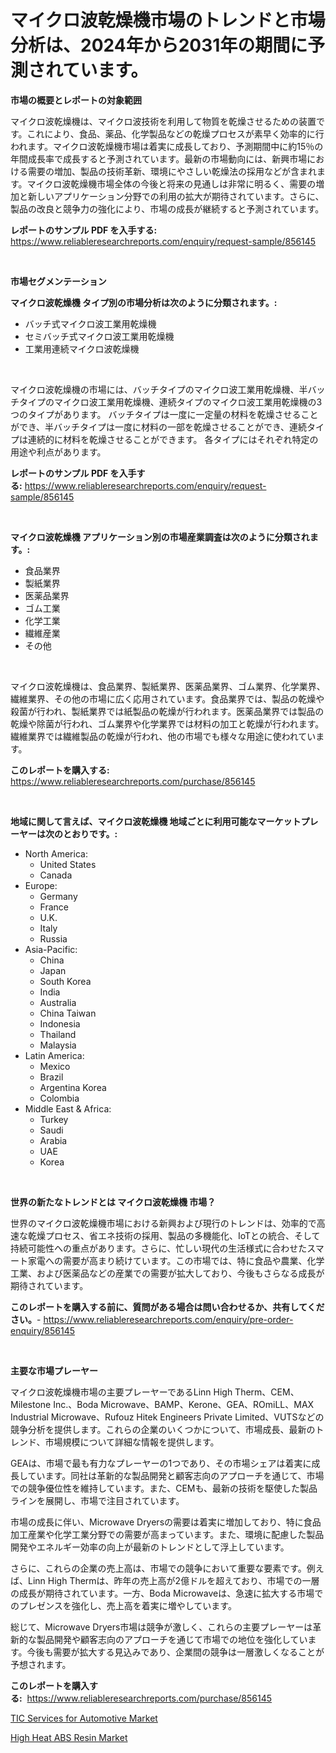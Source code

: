 <p><h1>マイクロ波乾燥機市場のトレンドと市場分析は、2024年から2031年の期間に予測されています。</h1></p><p><strong>市場の概要とレポートの対象範囲</strong></p>
<p><p>マイクロ波乾燥機は、マイクロ波技術を利用して物質を乾燥させるための装置です。これにより、食品、薬品、化学製品などの乾燥プロセスが素早く効率的に行われます。マイクロ波乾燥機市場は着実に成長しており、予測期間中に約15％の年間成長率で成長すると予測されています。最新の市場動向には、新興市場における需要の増加、製品の技術革新、環境にやさしい乾燥法の採用などが含まれます。マイクロ波乾燥機市場全体の今後と将来の見通しは非常に明るく、需要の増加と新しいアプリケーション分野での利用の拡大が期待されています。さらに、製品の改良と競争力の強化により、市場の成長が継続すると予測されています。</p></p>
<p><strong>レポートのサンプル PDF を入手する:</strong> <a href="https://www.reliableresearchreports.com/enquiry/request-sample/856145">https://www.reliableresearchreports.com/enquiry/request-sample/856145</a></p>
<p>&nbsp;</p>
<p><strong>市場セグメンテーション</strong></p>
<p><strong>マイクロ波乾燥機 タイプ別の市場分析は次のように分類されます。:</strong></p>
<p><ul><li>バッチ式マイクロ波工業用乾燥機</li><li>セミバッチ式マイクロ波工業用乾燥機</li><li>工業用連続マイクロ波乾燥機</li></ul></p>
<p>&nbsp;</p>
<p><p>マイクロ波乾燥機の市場には、バッチタイプのマイクロ波工業用乾燥機、半バッチタイプのマイクロ波工業用乾燥機、連続タイプのマイクロ波工業用乾燥機の3つのタイプがあります。 バッチタイプは一度に一定量の材料を乾燥させることができ、半バッチタイプは一度に材料の一部を乾燥させることができ、連続タイプは連続的に材料を乾燥させることができます。 各タイプにはそれぞれ特定の用途や利点があります。</p></p>
<p><strong>レポートのサンプル PDF を入手する:</strong>&nbsp;<a href="https://www.reliableresearchreports.com/enquiry/request-sample/856145">https://www.reliableresearchreports.com/enquiry/request-sample/856145</a></p>
<p>&nbsp;</p>
<p><strong> マイクロ波乾燥機 アプリケーション別の市場産業調査は次のように分類されます。:</strong></p>
<p><ul><li>食品業界</li><li>製紙業界</li><li>医薬品業界</li><li>ゴム工業</li><li>化学工業</li><li>繊維産業</li><li>その他</li></ul></p>
<p>&nbsp;</p>
<p><p>マイクロ波乾燥機は、食品業界、製紙業界、医薬品業界、ゴム業界、化学業界、繊維業界、その他の市場に広く応用されています。食品業界では、製品の乾燥や殺菌が行われ、製紙業界では紙製品の乾燥が行われます。医薬品業界では製品の乾燥や除菌が行われ、ゴム業界や化学業界では材料の加工と乾燥が行われます。繊維業界では繊維製品の乾燥が行われ、他の市場でも様々な用途に使われています。</p></p>
<p><strong>このレポートを購入する:</strong>&nbsp; <a href="https://www.reliableresearchreports.com/purchase/856145">https://www.reliableresearchreports.com/purchase/856145</a></p>
<p>&nbsp;</p>
<p><strong>地域に関して言えば、マイクロ波乾燥機 地域ごとに利用可能なマーケットプレーヤーは次のとおりです。:</strong></p>
<p><ul>
    <li>
        North America:
        <ul>
            <li>United States</li>
            <li>Canada</li>
        </ul>
    </li>
    <li>
        Europe:
        <ul>
            <li>Germany</li>
            <li>France</li>
            <li>U.K.</li>
            <li>Italy</li>
            <li>Russia</li>
        </ul>
    </li>
    <li>
        Asia-Pacific:
        <ul>
            <li>China</li>
            <li>Japan</li>
            <li>South Korea</li>
            <li>India</li>
            <li>Australia</li>
            <li>China Taiwan</li>
            <li>Indonesia</li>
            <li>Thailand</li>
            <li>Malaysia</li>
        </ul>
    </li>
    <li>
        Latin America:
        <ul>
            <li>Mexico</li>
            <li>Brazil</li>
            <li>Argentina Korea</li>
            <li>Colombia</li>
        </ul>
    </li>
    <li>
        Middle East & Africa:
        <ul>
            <li>Turkey</li>
            <li>Saudi</li>
            <li>Arabia</li>
            <li>UAE</li>
            <li>Korea</li>
        </ul>
    </li>
    </ul></p>
<p>&nbsp;</p>
<p><strong>世界の新たなトレンドとは マイクロ波乾燥機 市場？</strong></p>
<p><p>世界のマイクロ波乾燥機市場における新興および現行のトレンドは、効率的で高速な乾燥プロセス、省エネ技術の採用、製品の多機能化、IoTとの統合、そして持続可能性への重点があります。さらに、忙しい現代の生活様式に合わせたスマート家電への需要が高まり続けています。この市場では、特に食品や農業、化学工業、および医薬品などの産業での需要が拡大しており、今後もさらなる成長が期待されています。</p></p>
<p><strong>このレポートを購入する前に、質問がある場合は問い合わせるか、共有してください。</strong>- <a href="https://www.reliableresearchreports.com/enquiry/pre-order-enquiry/856145">https://www.reliableresearchreports.com/enquiry/pre-order-enquiry/856145</a></p>
<p>&nbsp;</p>
<p><strong>主要な市場プレーヤー</strong></p>
<p><p>マイクロ波乾燥機市場の主要プレーヤーであるLinn High Therm、CEM、Milestone Inc.、Boda Microwave、BAMP、Kerone、GEA、ROmiLL、MAX Industrial Microwave、Rufouz Hitek Engineers Private Limited、VUTSなどの競争分析を提供します。これらの企業のいくつかについて、市場成長、最新のトレンド、市場規模について詳細な情報を提供します。</p><p>GEAは、市場で最も有力なプレーヤーの1つであり、その市場シェアは着実に成長しています。同社は革新的な製品開発と顧客志向のアプローチを通じて、市場での競争優位性を維持しています。また、CEMも、最新の技術を駆使した製品ラインを展開し、市場で注目されています。</p><p>市場の成長に伴い、Microwave Dryersの需要は着実に増加しており、特に食品加工産業や化学工業分野での需要が高まっています。また、環境に配慮した製品開発やエネルギー効率の向上が最新のトレンドとして浮上しています。</p><p>さらに、これらの企業の売上高は、市場での競争において重要な要素です。例えば、Linn High Thermは、昨年の売上高が2億ドルを超えており、市場での一層の成長が期待されています。一方、Boda Microwaveは、急速に拡大する市場でのプレゼンスを強化し、売上高を着実に増やしています。</p><p>総じて、Microwave Dryers市場は競争が激しく、これらの主要プレーヤーは革新的な製品開発や顧客志向のアプローチを通じて市場での地位を強化しています。今後も需要が拡大する見込みであり、企業間の競争は一層激しくなることが予想されます。</p></p>
<p><strong>このレポートを購入する:</strong>&nbsp;&nbsp;<a href="https://www.reliableresearchreports.com/purchase/856145">https://www.reliableresearchreports.com/purchase/856145</a></p>
<p><p><a href="https://natural-crush-b99.notion.site/TIC-Services-for-Automotive-Market-Centers-on-Aspects-such-as-Market-Growth-Market-Share-Market-Op-8fe498e6dd3442938f03618b940e3496">TIC Services for Automotive Market</a></p><p><a href="https://github.com/Alonsoolds3wq1d81czn8rbol/Market-Research-Report-List-1/blob/main/high-heat-abs-resin-market.md">High Heat ABS Resin Market</a></p></p>